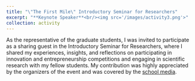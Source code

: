 ```yaml
---
title: "\"The First Mile\" Introductory Seminar for Researchers"
excerpt: "**Keynote Speaker**<br/><img src='/images/activity3.png'>"
collection: activity
---
```


As the representative of the graduate students, I was invited to participate as a sharing guest in the Introductory Seminar for Researchers, where I shared my experiences, insights, and reflections on participating in innovation and entrepreneurship competitions and engaging in scientific research with my fellow students. My contribution was highly appreciated by the organizers of the event and was covered by the [school media](https://mp.weixin.qq.com/s/5oeBTvX65fLolHze6YugIw?poc_token=HI-KaWWjiEHlJSSxbGm17pqb89_Emw6_hhYsjbXs).
